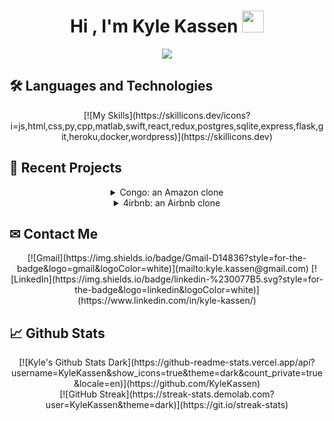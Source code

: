 <h1 align="center">Hi , I'm Kyle Kassen <img src="https://media.giphy.com/media/hvRJCLFzcasrR4ia7z/giphy.gif" width="35"></h1>
<p align="center">
  <a href="https://github.com/DenverCoder1/readme-typing-svg"><img src="https://readme-typing-svg.herokuapp.com?lines=Software+Engineer&width=500&height=50&center=true"></a>
</p>


## 🛠️ Languages and Technologies

<div align="center">
[![My Skills](https://skillicons.dev/icons?i=js,html,css,py,cpp,matlab,swift,react,redux,postgres,sqlite,express,flask,git,heroku,docker,wordpress)](https://skillicons.dev)
</div>

## 💼 Recent Projects

<div align="center">

<details>
<summary>Congo: an Amazon clone</summary>
<br>

[![Congo](https://user-images.githubusercontent.com/85040622/207742489-90a5cf51-3eb5-4f77-8cab-f9c9e894bcf7.gif))](https://congo-site.herokuapp.com/)

</details>

<details>
<summary>4irbnb: an Airbnb clone</summary>
<br>

[![4irbnb](https://i.imgur.com/6j03hr0.png)](https://first-app-kk.herokuapp.com/)

</details>

</div>



## ✉ Contact Me

<div align="center">
[![Gmail](https://img.shields.io/badge/Gmail-D14836?style=for-the-badge&logo=gmail&logoColor=white)](mailto:kyle.kassen@gmail.com)
[![LinkedIn](https://img.shields.io/badge/linkedin-%230077B5.svg?style=for-the-badge&logo=linkedin&logoColor=white)](https://www.linkedin.com/in/kyle-kassen/)
</div>


## 📈 Github Stats

<div align="center">
[![Kyle's Github Stats Dark](https://github-readme-stats.vercel.app/api?username=KyleKassen&show_icons=true&theme=dark&count_private=true&locale=en)](https://github.com/KyleKassen)
</div>
<!-- [![Kyle's Github Stats Dark](https://github-readme-stats.vercel.app/api?username=KyleKassen&show_icons=true&theme=dark#gh-dark-mode-only&locale=en)](https://github.com/KyleKassen#gh-dark-mode-only)
[![Kyle's Github Stats Light](https://github-readme-stats.vercel.app/api?username=KyleKassen&show_icons=true&theme=default#gh-light-mode-only&locale=en)](https://github.com/KyleKassen#gh-light-mode-only) -->
<div align="center">
[![GitHub Streak](https://streak-stats.demolab.com?user=KyleKassen&theme=dark)](https://git.io/streak-stats)
</div>

<!--
**KyleKassen/KyleKassen** is a ✨ _special_ ✨ repository because its `README.md` (this file) appears on your GitHub profile.

Here are some ideas to get you started:

- 🔭 I’m currently working on ...
- 🌱 I’m currently learning ...
- 👯 I’m looking to collaborate on ...
- 🤔 I’m looking for help with ...
- 💬 Ask me about ...
- 📫 How to reach me: ...
- 😄 Pronouns: ...
- ⚡ Fun fact: ...
-->
